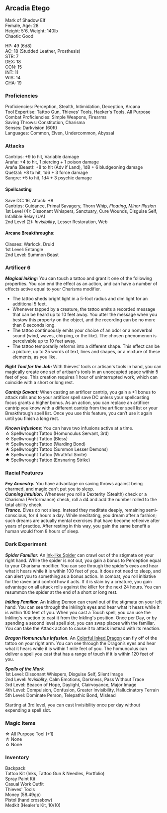 ## Arcadia Etego
Mark of Shadow Elf \
Female, Age: 28 \
Height: 5'6, Weight: 140lb \
Chaotic Good

HP: 49 (6d8) \
AC: 18 (Studded Leather, Prosthesis) \
STR: 7 \
DEX: 18 \
CON: 15 \
INT: 11 \
WIS: 14 \
CHA: 19

### Proficiencies
Proficiencies: Perception, Stealth, Intimidation, Deception, Arcana \
Tool Expertise: Tattoo Gun, Thieves' Tools, Hacker's Tools, All Purpose \
Combat Proficiencies: Simple Weapons, Firearms \
Saving Throws: Constitution, Charisma \
Senses: Darkvision (60ft) \
Languages: Common, Elven, Undercommon, Abyssal 

### Attacks
Cantrips: +9 to hit, Variable damage \
Araña: +4 to hit, 1 piercing + 1 poison damage \
Araña (Beast): +8 to hit (Adv if Land), 1d8 + 6 bludgeoning damage \
Quetzal: +8 to hit, 1d6 + 3 force damage \
Sangre: +5 to hit, 1d4 + 3 psychic damage

#### Spellcasting
Save DC: 16, Attack: +8 \
Cantrips: Guidance, Primal Savagery, Thorn Whip, *Floating*, *Minor Illusion* \
1st Level (4): Dissonant Whispers, Sanctuary, Cure Wounds, Disguise Self, Infallible Relay (UA) \
2nd Level (2): _Invisibility_, Lesser Restoration, Web

#### Arcane Breakthroughs:
Classes: Warlock, Druid \
1st Level: Entangle \
2nd Level: Summon Beast

### Artificer 6
***Magical Inking:*** You can touch a tattoo and grant it one of the following properties. You can end the effect as an action, and can have a number of effects active equal to your Charisma modifier.
- The tattoo sheds bright light in a 5-foot radius and dim light for an additional 5 feet.
- Whenever tapped by a creature, the tattoo emits a recorded message that can be heard up to 10 feet away. You utter the message when you bestow this property on the object, and the recording can be no more than 6 seconds long.
- The tattoo continuously emits your choice of an odor or a nonverbal sound (wind, waves, chirping, or the like). The chosen phenomenon is perceivable up to 10 feet away.
- The tattoo temporarily reforms into a different shape. This effect can be a picture, up to 25 words of text, lines and shapes, or a mixture of these elements, as you like.

***Right Tool for the Job:*** With thieves' tools or artisan's tools in hand, you can magically create one set of artisan's tools in an unoccupied space within 5 feet of you. This creation requires 1 hour of uninterrupted work, which can coincide with a short or long rest. 

***Cantrip Savant:*** When casting an artificer cantrip, you gain a +1 bonus to attack rolls and to your artificer spell save DC unless your spellcasting focus grants a higher bonus. As an action, you can replace an artificer cantrip you know with a different cantrip from the artificer spell list or your Breakthrough spell list. Once you use this feature, you can’t use it again until you finish a long rest.

***Known Infusions***: You can have two infusions active at a time.\
☆ Spellwrought Tattoo (Homunculus Servant, 3rd) \
☆ Spellwrought Tattoo (Bless) \
☆ Spellwrought Tattoo (Warding Bond) \
★ Spellwrought Tattoo (Summon Lesser Demons) \
★ Spellwrought Tattoo (Wrathful Smite) \
★ Spellwrought Tattoo (Ensnaring Strike) 

### Racial Features
***Fey Ancestry.*** You have advantage on saving throws against being charmed, and magic can't put you to sleep. \
***Cunning Intuition.*** Whenever you roll a Dexterity (Stealth) check or a Charisma (Performance) check, roll a d4 and add the number rolled to the total ability check. \
***Trance.*** Elves do not sleep. Instead they meditate deeply, remaining semi-conscious, for 4 hours a day.  While meditating, you dream after a fashion; such dreams are actually mental exercises that have become reflexive after years of practice. After resting in this way, you gain the same benefit a human would from 8 hours of sleep.

### Dark Experiment
***Spider Familiar.*** An [Ink-like Spider](https://roll20.net/compendium/dnd5e/Spider#content) can crawl out of the stigmata on your right hand. While the spider is not out, you gain a bonus to Perception equal to your Charisma modifier. You can see through the spider’s eyes and hear what it hears while it is within 100 feet of you. It does not need to sleep, and can alert you to something as a bonus action. In combat, you roll initiative for the raven and control how it acts. If it is slain by a creature, you gain advantage on all attack rolls against the killer for the next 24 hours. You can resummon the spider at the end of a short or long rest. 

***Inkling Familiar.*** An [Inkling Demon](https://5e.tools/bestiary/inkling-mascot-scc.html) can crawl out of the stigmata on your left hand. You can see through the Inkling’s eyes and hear what it hears while it is within 100 feet of you. When you cast a Touch spell, you can use the Inkling's reaction to cast it from the Inkling's position. Once per Day, or by spending a second level spell slot, you can swap places with the familiar. You can take the Attack action to cause it to attack instead with its reaction. 

***Dragon Homunculus Infusion.*** An [Colorful Inked Dragon](https://media.dndbeyond.com/compendium-images/ua/the-artificer/AzQEA72K8EMf9HmU/UA2024-Artificer.pdf) can fly off of the tattoo on your right arm. You can see through the Dragon’s eyes and hear what it hears while it is within 1 mile feet of you. The homunculus can deliver a spell you cast that has a range of touch if it is within 120 feet of you. 

***Spells of the Mark*** \
1st Level: Dissonant Whispers, Disguise Self, Silent Image \
2nd Level: *Invisiblity,* Calm Emotions, Darkness, Pass Without Trace \
3rd Level: Beacon of Hope, Daylight, Clairvoyance, Major Image \
4th Level: Compulsion, Confusion, Greater Invisibility, Hallucinatory Terrain \
5th Level: Dominate Person, Telepathic Bond, Mislead

Starting at 3rd level, you can cast Invisibility once per day without expending a spell slot.

### Magic Items
☆ All Purpose Tool (+1) \
☆ None \
☆ None

### Inventory
Backpack \
Tattoo Kit (Inks, Tattoo Gun & Needles, Portfolio) \
Spray Paint Kit \
Casual Work Outfit \
Thieves' Tools \
Money (58.49gp) \
Pistol (hand crossbow) \
Medkit (Healer's Kit, 10/10)


